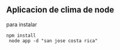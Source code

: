 ## Aplicacion de clima de node

para instalar
```
npm install
 node app -d "san jose costa rica"
```